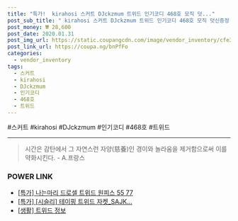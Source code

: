 ```yaml
--- 
title: "특가!  kirahosi 스커트 DJckzmum 트위드 인기코디 468호 모직 덧..." 
post_sub_title: " kirahosi 스커트 DJckzmum 트위드 인기코디 468호 모직 덧신증정 하이웨스트 여성" 
post_money: ₩ 28,600 
post_date: 2020.01.31 
post_img_url: https://static.coupangcdn.com/image/vendor_inventory/cfe3/f2c28d3aea61343bfdcca12de3ae055ec30f4fdbd6e59a5e2686e583204d.jpg 
post_link_url: https://coupa.ng/bnPfFo 
categories: 
  - vendor_inventory 
tags: 
  - 스커트 
  - kirahosi 
  - DJckzmum 
  - 인기코디 
  - 468호 
  - 트위드 
--- 
```

  #스커트 #kirahosi #DJckzmum #인기코디 #468호 #트위드 
<hr> 

> 시간은 감탄에서 그 자연스런 자양(慈養)인 경이와 놀라움을 제거함으로써 이를 약화시킨다. - A.프랑스 


### POWER LINK

* <a href="https://blog.naver.com/an0733/221792279342" target="_blank">[특가] 나는마리 드로셀 트위드 원피스 55 77</a>
* <a href="https://blog.naver.com/an0733/221786548431" target="_blank">[특가] [시슬리] 테이핑 트위드 자켓_SAJK...</a>
* <a href="https://blog.naver.com/fasyy4321/221763713759" target="_blank"> [생활] 트위드 정보 </a>
